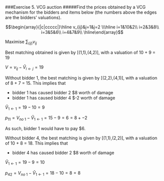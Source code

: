 ###Exercise 5. VCG auction
#####Find the prices obtained by a VCG mechanism for the bidders and items below (the numbers above the edges are the bidders’ valuations).

$$\begin{array}{|c|ccccc|}\hline
v_{ij}&j=1&j=2
\\\hline
i=1&10&2\\
i=2&3&8\\
i=3&5&6\\
i=4&7&9\\
\hline\end{array}$$

Maximise $\sum_{(ij)}v_{ij}$

Best matching obtained is given by [(1,1),(4,2)], with a valuation of 10 + 9 = 19

$V = v_{ij} - \hat V_{i \leftarrow j} = 19$

Without bidder 1, the best matching is given by [(2,2),(4,1)], with a valuation of 8 + 7 = 15. This implies that 

- bidder 1 has caused bidder 2 $8 worth of damage 
- bidder 1 has caused bidder 4 $-2 worth of damage

$\hat V_{1 \leftarrow 1} = 19 - 10 = 9$

$p_{11} = V_{no\ 1} - \hat V_{1 \leftarrow 1} = 15 - 9 = 6 = 8 + -2$

As such, bidder 1 would have to pay $6.

Without bidder 4, the best matching is given by [(1,1),(2,2)], with a valuation of 10 + 8 = 18. This implies that 

- bidder 4 has caused bidder 2 $8 worth of damage 

$\hat V_{1 \leftarrow 1} = 19 - 9 = 10$

$p_{42} = V_{no\ 1} - \hat V_{1 \leftarrow 1} = 18 - 10 = 8 = 8$